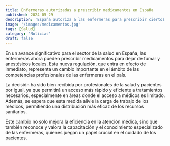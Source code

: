 ```yaml
---
title: Enfermeras autorizadas a prescribir medicamentos en España
published: 2024-05-29
description: 'España autoriza a las enfermeras para prescribir ciertos medicamentos, incluyendo los utilizados para dejar de fumar y anestésicos locales'
image: '/images/medicamentos.jpg'
tags: [Salud]
category: 'Noticias'
draft: false 
---
```

En un avance significativo para el sector de la salud en España, las enfermeras ahora pueden prescribir medicamentos para dejar de fumar y anestésicos locales. Esta nueva regulación, que entra en efecto de inmediato, representa un cambio importante en el ámbito de las competencias profesionales de las enfermeras en el país.

La decisión ha sido bien recibida por profesionales de la salud y pacientes por igual, ya que permitirá un acceso más rápido y eficiente a tratamientos necesarios, especialmente en áreas donde el acceso a médicos es limitado. Además, se espera que esta medida alivie la carga de trabajo de los médicos, permitiendo una distribución más eficaz de los recursos sanitarios.

Este cambio no solo mejora la eficiencia en la atención médica, sino que también reconoce y valora la capacitación y el conocimiento especializado de las enfermeras, quienes juegan un papel crucial en el cuidado de los pacientes.